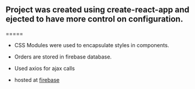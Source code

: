 ## Project was created using create-react-app and ejected to have more control on configuration.

=====

* CSS Modules were used to encapsulate styles in components.

* Orders are stored in firebase database.

* Used axios for ajax calls

- hosted at [firebase](https://burgerbuilder-b5280.firebaseapp.com/)
